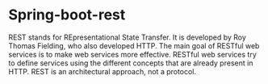 # Spring-boot-rest
REST stands for REpresentational State Transfer. It is developed by Roy Thomas Fielding, who also developed HTTP. The main goal of RESTful web services is to make web services more effective. RESTful web services try to define services using the different concepts that are already present in HTTP. REST is an architectural approach, not a protocol.
